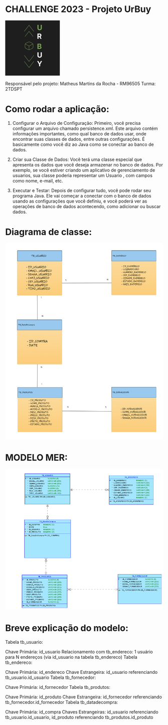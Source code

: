 # CHALLENGE  2023 - Projeto UrBuy

![ LOGO DO PROJETO ](documentação/UrBuyLogo.jpeg)

Responsável pelo projeto: Matheus Martins da Rocha - RM96505 Turma: 2TDSPT


# Como rodar a aplicação: 

1. Configurar o Arquivo de Configuração:
   Primeiro, você precisa configurar um arquivo chamado persistence.xml. Este arquivo contém informações importantes, como qual banco de dados usar, onde encontrar suas classes de dados, entre outras configurações. É basicamente como você diz ao Java como se conectar ao banco de dados.

2. Criar sua Classe de Dados:
   Você terá uma classe especial que apresenta os dados que você deseja armazenar no banco de dados. Por exemplo, se você estiver criando um aplicativo de gerenciamento de usuarios, sua classe poderia representar um Usuario , com campos como nome, e-mail, etc.

4. Executar e Testar:
   Depois de configurar tudo, você pode rodar seu programa Java. Ele vai começar a conectar com o banco de dados usando as configurações que você definiu, e você poderá ver as operações de banco de dados acontecendo, como adicionar ou buscar dados.   

# Diagrama de classe:

![ DIAGRAMA DE CLASSE ](documentação/DIAGRAMA%20(2).png)


# MODELO MER:

![ MODELO_DER ](documentação/ModeloMER.png)

 # Breve explicação do modelo: 
Tabela tb_usuario:

Chave Primária: id_usuario
Relacionamento com tb_endereco: 1 usuário para N endereços (via id_usuario na tabela tb_endereco)
Tabela tb_endereco:

Chave Primária: id_endereco
Chave Estrangeira: id_usuario referenciando tb_usuario.id_usuario
Tabela tb_fornecedor:

Chave Primária: id_fornecedor
Tabela tb_produtos:

Chave Primária: id_produto
Chave Estrangeira: id_fornecedor referenciando tb_fornecedor.id_fornecedor
Tabela tb_datadecompra:

Chave Primária: id_compra
Chaves Estrangeiras: id_usuario referenciando tb_usuario.id_usuario, id_produto referenciando tb_produtos.id_produto



